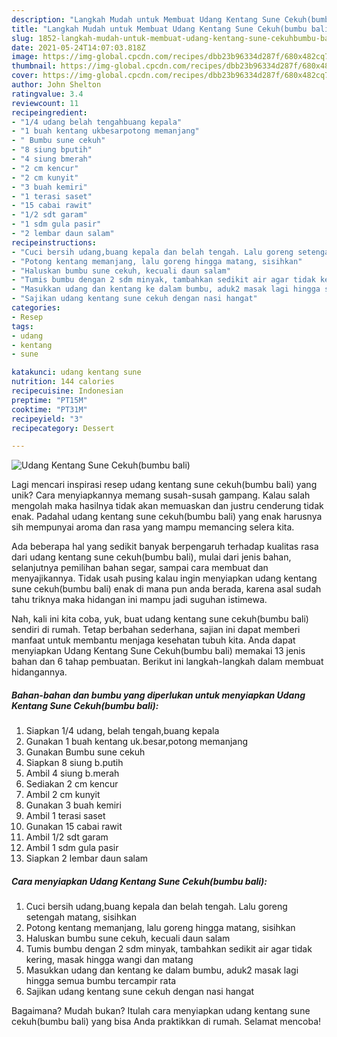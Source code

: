 ```yaml
---
description: "Langkah Mudah untuk Membuat Udang Kentang Sune Cekuh(bumbu bali) yang Bikin Ngiler"
title: "Langkah Mudah untuk Membuat Udang Kentang Sune Cekuh(bumbu bali) yang Bikin Ngiler"
slug: 1852-langkah-mudah-untuk-membuat-udang-kentang-sune-cekuhbumbu-bali-yang-bikin-ngiler
date: 2021-05-24T14:07:03.818Z
image: https://img-global.cpcdn.com/recipes/dbb23b96334d287f/680x482cq70/udang-kentang-sune-cekuhbumbu-bali-foto-resep-utama.jpg
thumbnail: https://img-global.cpcdn.com/recipes/dbb23b96334d287f/680x482cq70/udang-kentang-sune-cekuhbumbu-bali-foto-resep-utama.jpg
cover: https://img-global.cpcdn.com/recipes/dbb23b96334d287f/680x482cq70/udang-kentang-sune-cekuhbumbu-bali-foto-resep-utama.jpg
author: John Shelton
ratingvalue: 3.4
reviewcount: 11
recipeingredient:
- "1/4 udang belah tengahbuang kepala"
- "1 buah kentang ukbesarpotong memanjang"
- " Bumbu sune cekuh"
- "8 siung bputih"
- "4 siung bmerah"
- "2 cm kencur"
- "2 cm kunyit"
- "3 buah kemiri"
- "1 terasi saset"
- "15 cabai rawit"
- "1/2 sdt garam"
- "1 sdm gula pasir"
- "2 lembar daun salam"
recipeinstructions:
- "Cuci bersih udang,buang kepala dan belah tengah. Lalu goreng setengah matang, sisihkan"
- "Potong kentang memanjang, lalu goreng hingga matang, sisihkan"
- "Haluskan bumbu sune cekuh, kecuali daun salam"
- "Tumis bumbu dengan 2 sdm minyak, tambahkan sedikit air agar tidak kering, masak hingga wangi dan matang"
- "Masukkan udang dan kentang ke dalam bumbu, aduk2 masak lagi hingga semua bumbu tercampir rata"
- "Sajikan udang kentang sune cekuh dengan nasi hangat"
categories:
- Resep
tags:
- udang
- kentang
- sune

katakunci: udang kentang sune 
nutrition: 144 calories
recipecuisine: Indonesian
preptime: "PT15M"
cooktime: "PT31M"
recipeyield: "3"
recipecategory: Dessert

---
```



![Udang Kentang Sune Cekuh(bumbu bali)](https://img-global.cpcdn.com/recipes/dbb23b96334d287f/680x482cq70/udang-kentang-sune-cekuhbumbu-bali-foto-resep-utama.jpg)

Lagi mencari inspirasi resep udang kentang sune cekuh(bumbu bali) yang unik? Cara menyiapkannya memang susah-susah gampang. Kalau salah mengolah maka hasilnya tidak akan memuaskan dan justru cenderung tidak enak. Padahal udang kentang sune cekuh(bumbu bali) yang enak harusnya sih mempunyai aroma dan rasa yang mampu memancing selera kita.

Ada beberapa hal yang sedikit banyak berpengaruh terhadap kualitas rasa dari udang kentang sune cekuh(bumbu bali), mulai dari jenis bahan, selanjutnya pemilihan bahan segar, sampai cara membuat dan menyajikannya. Tidak usah pusing kalau ingin menyiapkan udang kentang sune cekuh(bumbu bali) enak di mana pun anda berada, karena asal sudah tahu triknya maka hidangan ini mampu jadi suguhan istimewa.




Nah, kali ini kita coba, yuk, buat udang kentang sune cekuh(bumbu bali) sendiri di rumah. Tetap berbahan sederhana, sajian ini dapat memberi manfaat untuk membantu menjaga kesehatan tubuh kita. Anda dapat menyiapkan Udang Kentang Sune Cekuh(bumbu bali) memakai 13 jenis bahan dan 6 tahap pembuatan. Berikut ini langkah-langkah dalam membuat hidangannya.

<!--inarticleads1-->

##### Bahan-bahan dan bumbu yang diperlukan untuk menyiapkan Udang Kentang Sune Cekuh(bumbu bali):

1. Siapkan 1/4 udang, belah tengah,buang kepala
1. Gunakan 1 buah kentang uk.besar,potong memanjang
1. Gunakan  Bumbu sune cekuh
1. Siapkan 8 siung b.putih
1. Ambil 4 siung b.merah
1. Sediakan 2 cm kencur
1. Ambil 2 cm kunyit
1. Gunakan 3 buah kemiri
1. Ambil 1 terasi saset
1. Gunakan 15 cabai rawit
1. Ambil 1/2 sdt garam
1. Ambil 1 sdm gula pasir
1. Siapkan 2 lembar daun salam




<!--inarticleads2-->

##### Cara menyiapkan Udang Kentang Sune Cekuh(bumbu bali):

1. Cuci bersih udang,buang kepala dan belah tengah. Lalu goreng setengah matang, sisihkan
1. Potong kentang memanjang, lalu goreng hingga matang, sisihkan
1. Haluskan bumbu sune cekuh, kecuali daun salam
1. Tumis bumbu dengan 2 sdm minyak, tambahkan sedikit air agar tidak kering, masak hingga wangi dan matang
1. Masukkan udang dan kentang ke dalam bumbu, aduk2 masak lagi hingga semua bumbu tercampir rata
1. Sajikan udang kentang sune cekuh dengan nasi hangat




Bagaimana? Mudah bukan? Itulah cara menyiapkan udang kentang sune cekuh(bumbu bali) yang bisa Anda praktikkan di rumah. Selamat mencoba!
